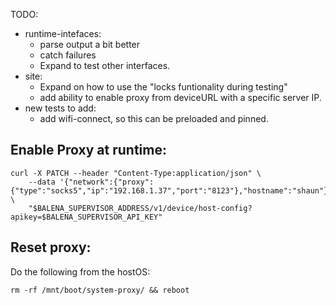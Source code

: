 TODO:

- runtime-intefaces:
    - parse output a bit better
    - catch failures
    - Expand to test other interfaces.
- site:
    - Expand on how to use the "locks funtionality during testing"
    - add ability to enable proxy from deviceURL with a specific server IP.
- new tests to add:
    - add wifi-connect, so this can be preloaded and pinned.

## Enable Proxy at runtime:
```
curl -X PATCH --header "Content-Type:application/json" \
    --data '{"network":{"proxy":{"type":"socks5","ip":"192.168.1.37","port":"8123"},"hostname":"shaun"}}' \
    "$BALENA_SUPERVISOR_ADDRESS/v1/device/host-config?apikey=$BALENA_SUPERVISOR_API_KEY"
```

## Reset proxy:
Do the following from the hostOS:
```
rm -rf /mnt/boot/system-proxy/ && reboot
```